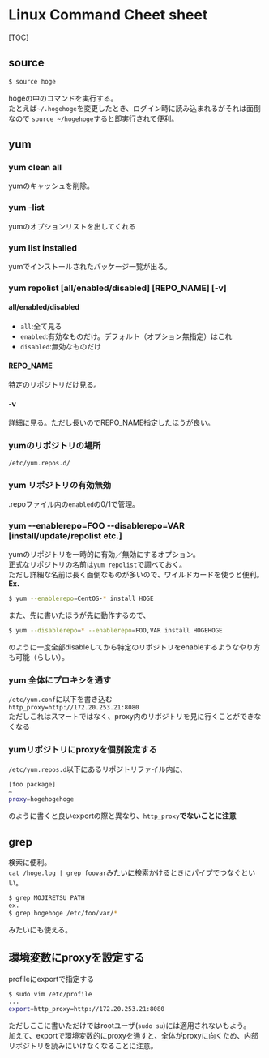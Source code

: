 # Linux Command Cheet sheet
[TOC]
## source
```bash
$ source hoge
```
hogeの中のコマンドを実行する。  
たとえば`~/.hogehoge`を変更したとき、ログイン時に読み込まれるがそれは面倒なので
`source ~/hogehoge`すると即実行されて便利。

## yum
### yum clean all
yumのキャッシュを削除。
### yum -list
yumのオプションリストを出してくれる
### yum list installed
yumでインストールされたパッケージ一覧が出る。

### yum repolist [all/enabled/disabled] [REPO_NAME] [-v]
#### all/enabled/disabled
+ `all`:全て見る
+ `enabled`:有効なものだけ。デフォルト（オプション無指定）はこれ
+ `disabled`:無効なものだけ

#### REPO_NAME
特定のリポジトリだけ見る。
#### -v
詳細に見る。ただし長いのでREPO_NAME指定したほうが良い。
### yumのリポジトリの場所
`/etc/yum.repos.d/`
### yum リポジトリの有効無効
.repoファイル内の`enabled`の0/1で管理。

### yum --enablerepo=FOO --disablerepo=VAR [install/update/repolist etc.]
yumのリポジトリを一時的に有効／無効にするオプション。  
正式なリポジトリの名前は`yum repolist`で調べておく。  
ただし詳細な名前は長く面倒なものが多いので、ワイルドカードを使うと便利。  
**Ex.**
```bash
$ yum --enablerepo=CentOS-* install HOGE
```
また、先に書いたほうが先に動作するので、
```bash
$ yum --disablerepo=* --enablerepo=FOO,VAR install HOGEHOGE
```
のように一度全部disableしてから特定のリポジトリをenableするようなやり方も可能（らしい）。
### yum 全体にプロキシを通す
`/etc/yum.conf`に以下を書き込む  
`http_proxy=http://172.20.253.21:8080`  
ただしこれはスマートではなく、proxy内のリポジトリを見に行くことができなくなる
### yumリポジトリにproxyを個別設定する
`/etc/yum.repos.d`以下にあるリポジトリファイル内に、
```bash
[foo package]
~
proxy=hogehogehoge
```
のように書くと良いexportの際と異なり、`http_proxy`**でないことに注意**  

## grep
検索に便利。  
`cat /hoge.log | grep foovar`みたいに検索かけるときにパイプでつなぐといい。  
```bash
$ grep MOJIRETSU PATH
ex.
$ grep hogehoge /etc/foo/var/*
```
みたいにも使える。

## 環境変数にproxyを設定する
profileにexportで指定する
```bash
$ sudo vim /etc/profile
...
export=http_proxy=http://172.20.253.21:8080
```
ただしここに書いただけではrootユーザ(`sudo su`)には適用されないもよう。  
加えて、exportで環境変数的にproxyを通すと、全体がproxyに向くため、内部リポジトリを読みにいけなくなることに注意。
